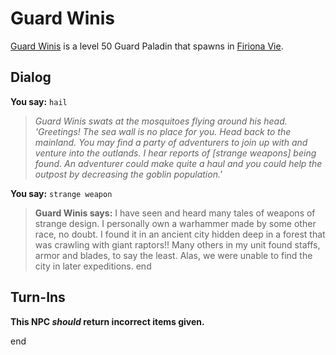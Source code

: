 # Guard Winis



[Guard Winis](/npc/84145) is a level 50 Guard Paladin that spawns in [Firiona Vie](/zone/84).



## Dialog

**You say:** `hail`



>*Guard Winis swats at the mosquitoes flying around his head.  'Greetings!  The sea wall is no place for you.  Head back to the mainland.  You may find a party of adventurers to join up with and venture into the outlands.  I hear reports of [strange weapons] being found.  An adventurer could make quite a haul and you could help the outpost by decreasing the goblin population.'*

**You say:** `strange weapon`



>**Guard Winis says:** I have seen and heard many tales of weapons of strange design.  I personally own a warhammer made by some other race, no doubt.  I found it in an ancient city hidden deep in a forest that was crawling with giant raptors!!  Many others in my unit found staffs, armor and blades, to say the least.  Alas, we were unable to find the city in later expeditions.
end



## Turn-Ins



**This NPC *should* return incorrect items given.**

end
